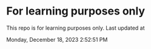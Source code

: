 # For learning purposes only
This repo is for learning purposes only.
Last updated at

Monday, December 18, 2023 2:52:51 PM

